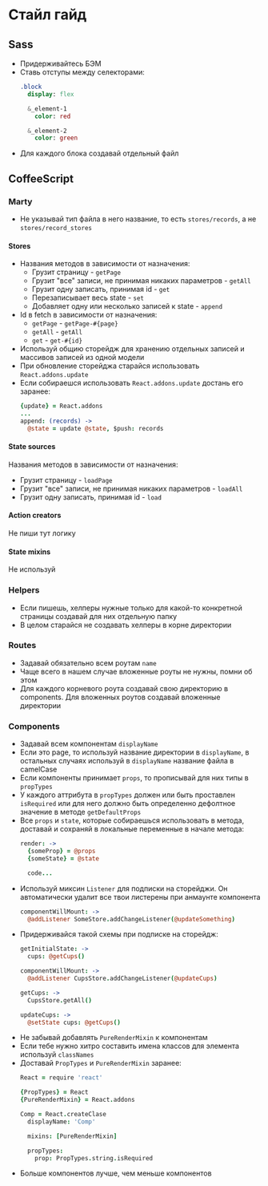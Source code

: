 # Стайл гайд

## Sass

* Придерживайтесь БЭМ
* Ставь отступы между селекторами:
  ```sass
  .block
    display: flex

    &_element-1
      color: red

    &_element-2
      color: green
  ```
* Для каждого блока создавай отдельный файл

## CoffeeScript

### Marty

* Не указывай тип файла в него название, то есть `stores/records`, а не `stores/record_stores`

#### Stores

* Названия методов в зависимости от назначения:
  * Грузит страницу - `getPage`
  * Грузит "все" записи, не принимая никаких параметров - `getAll`
  * Грузит одну записать, принимая id - `get`
  * Перезаписывает весь state - `set`
  * Добавляет одну или несколько записей к state - `append`
* Id в fetch в зависимости от назначения:
  * `getPage` - `getPage-#{page}`
  * `getAll` - `getAll`
  * `get` - `get-#{id}`
* Используй общию сторейдж для хранению отдельных записей и массивов записей из одной модели
* При обновление сторейджа старайся использовать `React.addons.update`
* Если собираешся использовать `React.addons.update` достань его заранее:
  ```coffee
  {update} = React.addons
  ...
  append: (records) ->
    @state = update @state, $push: records
  ```

#### State sources

Названия методов в зависимости от назначения:
* Грузит страницу - `loadPage`
* Грузит "все" записи, не принимая никаких параметров - `loadAll`
* Грузит одну записать, принимая id - `load`

#### Action creators

Не пиши тут логику

#### State mixins

Не используй

### Helpers

* Если пишешь, хелперы нужные только для какой-то конкретной страницы создавай для них отдельную папку
* В целом старайся не создавать хелперы в корне директории

### Routes

* Задавай обязательно всем роутам `name`
* Чаще всего в нашем случае вложенные роуты не нужны, помни об этом
* Для каждого корневого роута создавай свою директорию в components. Для вложенных роутов создавай вложенные директории

### Components

* Задавай всем компонентам `displayName`
* Если это page, то используй название директории в `displayName`, в остальных случаях используй в `displayName` название файла в camelCase
* Если компоненты принимает `props`, то прописывай для них типы в `propTypes`
* У каждого аттрибута в `propTypes` должен или быть проставлен `isRequired` или для него должно быть определенно дефолтное значение в методе `getDefaultProps`
* Все `props` и `state`, которые собираешься использовать в метода, доставай и сохраняй в локальные переменные в начале метода:
  ```coffee
  render: ->
    {someProp} = @props
    {someState} = @state

    code...
  ```
* Используй миксин `Listener` для подписки на сторейджи. Он автоматически удалит все твои листерены при анмаунте компонента
  ```coffee
  componentWillMount: ->
    @addListener SomeStore.addChangeListener(@updateSomething)
  ```
* Придерживайся такой схемы при подписке на сторейдж:
  ```coffee
  getInitialState: ->
    cups: @getCups()

  componentWillMount: ->
    @addListener CupsStore.addChangeListener(@updateCups)

  getCups: ->
    CupsStore.getAll()

  updateCups: ->
    @setState cups: @getCups()
  ```
* Не забывай добавлять `PureRenderMixin` к компонентам
* Если тебе нужно хитро составить имена классов для элемента используй `classNames`
* Доставай `PropTypes` и `PureRenderMixin` заранее:
  ```coffee
  React = require 'react'

  {PropTypes} = React
  {PureRenderMixin} = React.addons

  Comp = React.createClase
    displayName: 'Comp'

    mixins: [PureRenderMixin]

    propTypes:
      prop: PropTypes.string.isRequired
  ```
* Больше компонентов лучше, чем меньше компонентов
